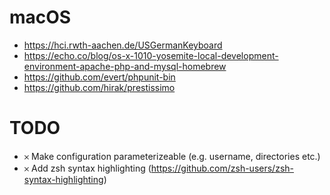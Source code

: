 # macOS

- https://hci.rwth-aachen.de/USGermanKeyboard
- https://echo.co/blog/os-x-1010-yosemite-local-development-environment-apache-php-and-mysql-homebrew
- https://github.com/evert/phpunit-bin
- https://github.com/hirak/prestissimo

# TODO

- 𐄂 Make configuration parameterizeable (e.g. username, directories etc.)
- 𐄂 Add zsh syntax highlighting (https://github.com/zsh-users/zsh-syntax-highlighting)
